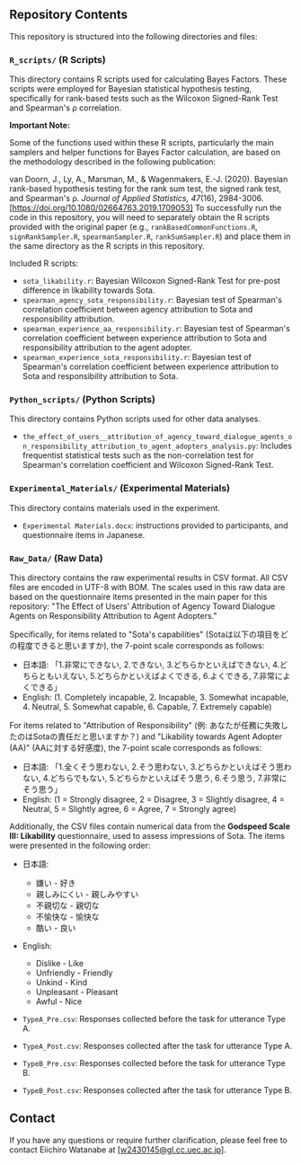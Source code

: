 ## Repository Contents

This repository is structured into the following directories and files:

### `R_scripts/` (R Scripts)

This directory contains R scripts used for calculating Bayes Factors. These scripts were employed for Bayesian statistical hypothesis testing, specifically for rank-based tests such as the Wilcoxon Signed-Rank Test and Spearman's ρ correlation.

**Important Note:**

Some of the functions used within these R scripts, particularly the main samplers and helper functions for Bayes Factor calculation, are based on the methodology described in the following publication:

van Doorn, J., Ly, A., Marsman, M., & Wagenmakers, E.-J. (2020).
Bayesian rank-based hypothesis testing for the rank sum test,
the signed rank test, and Spearman's ρ.
*Journal of Applied Statistics, 47*(16), 2984-3006.
[https://doi.org/10.1080/02664763.2019.1709053]
To successfully run the code in this repository, you will need to separately obtain the R scripts provided with the original paper (e.g., `rankBasedCommonFunctions.R`, `signRankSampler.R`, `spearmanSampler.R`, `rankSumSampler.R`) and place them in the same directory as the R scripts in this repository. 

Included R scripts:
- `sota_likability.r`: Bayesian Wilcoxon Signed-Rank Test for pre-post difference in likability towards Sota.
- `spearman_agency_sota_responsibility.r`: Bayesian test of Spearman's correlation coefficient between agency attribution to Sota and responsibility attribution.
- `spearman_experience_aa_responsibility.r`: Bayesian test of Spearman's correlation coefficient between experience attribution to Sota and responsibility attribution to the agent adopter.
- `spearman_experience_sota_responsibility.r`: Bayesian test of Spearman's correlation coefficient between experience attribution to Sota and responsibility attribution to Sota.

### `Python_scripts/` (Python Scripts)

This directory contains Python scripts used for other data analyses.
- `the_effect_of_users__attribution_of_agency_toward_dialogue_agents_on_responsibility_attribution_to_agent_adopters_analysis.py`: Includes frequentist statistical tests such as the non-correlation test for Spearman's correlation coefficient and Wilcoxon Signed-Rank Test.

### `Experimental_Materials/` (Experimental Materials)

This directory contains materials used in the experiment.
- `Experimental Materials.docx`: instructions provided to participants, and questionnaire items in Japanese.

### `Raw_Data/` (Raw Data)

This directory contains the raw experimental results in CSV format.
All CSV files are encoded in UTF-8 with BOM.
The scales used in this raw data are based on the questionnaire items presented in the main paper for this repository: "The Effect of Users’ Attribution of Agency Toward Dialogue Agents on Responsibility Attribution to Agent Adopters."

Specifically, for items related to "Sota's capabilities" (Sotaは以下の項目をどの程度できると思いますか), the 7-point scale corresponds as follows:
- 日本語: 「1.非常にできない, 2.できない, 3.どちらかといえばできない, 4.どちらともいえない, 5.どちらかといえばよくできる, 6.よくできる, 7.非常によくできる」
- English: (1. Completely incapable, 2. Incapable, 3. Somewhat incapable, 4. Neutral, 5. Somewhat capable, 6. Capable, 7. Extremely capable)

For items related to "Attribution of Responsibility" (例: あなたが任務に失敗したのはSotaの責任だと思いますか？) and "Likability towards Agent Adopter (AA)" (AAに対する好感度), the 7-point scale corresponds as follows:
- 日本語: 「1.全くそう思わない, 2.そう思わない, 3.どちらかといえばそう思わない, 4.どちらでもない, 5.どちらかといえばそう思う, 6.そう思う, 7.非常にそう思う」
- English: (1 = Strongly disagree, 2 = Disagree, 3 = Slightly disagree, 4 = Neutral, 5 = Slightly agree, 6 = Agree, 7 = Strongly agree)

Additionally, the CSV files contain numerical data from the **Godspeed Scale III: Likability** questionnaire, used to assess impressions of Sota. The items were presented in the following order:

- 日本語:
    - 嫌い - 好き
    - 親しみにくい - 親しみやすい
    - 不親切な - 親切な
    - 不愉快な - 愉快な
    - 酷い - 良い
- English:
    - Dislike - Like
    - Unfriendly - Friendly
    - Unkind - Kind
    - Unpleasant - Pleasant
    - Awful - Nice
    
- `TypeA_Pre.csv`: Responses collected before the task for utterance Type A.
- `TypeA_Post.csv`: Responses collected after the task for utterance Type A.
- `TypeB_Pre.csv`: Responses collected before the task for utterance Type B.
- `TypeB_Post.csv`: Responses collected after the task for utterance Type B.


## Contact

If you have any questions or require further clarification, please feel free to contact Eiichiro Watanabe at [w2430145@gl.cc.uec.ac.jp].

